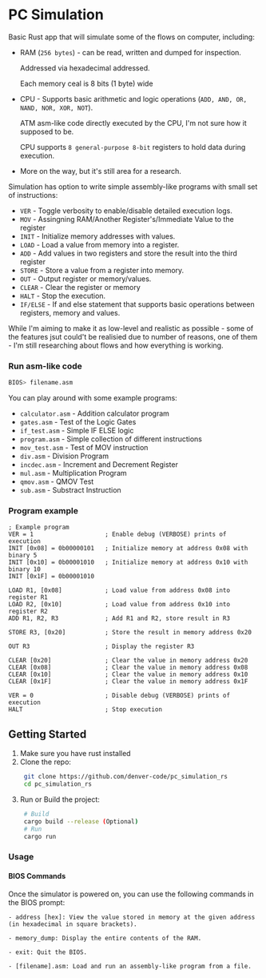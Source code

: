 # PC Simulation  
Basic Rust app that will simulate some of the flows on computer, including: 
- RAM  (`256 bytes`) - can be read, written and dumped for inspection.    
  
  Addressed via hexadecimal addressed. 

  Each memory ceal is 8 bits (1 byte) wide
- CPU  - Supports basic arithmetic and logic operations (`ADD, AND, OR, NAND, NOR, XOR, NOT`).  
  
  ATM asm-like code directly executed by the CPU, I'm not sure how it supposed to be.   

  CPU supports `8 general-purpose 8-bit` registers to hold data during execution.  
- More on the way, but it's still area for a research.  

Simulation has option to write simple assembly-like programs with small set of instructions:  
- `VER` - Toggle verbosity to enable/disable detailed execution logs.
- `MOV` - Assingning RAM/Another Register's/Immediate Value to the register
- `INIT` - Initialize memory addresses with values.
- `LOAD` -  Load a value from memory into a register.
- `ADD` - Add values in two registers and store the result into the third register
- `STORE` - Store a value from a register into memory.
- `OUT` - Output register or memory/values.
- `CLEAR` - Clear the register or memory
- `HALT` - Stop the execution.
- `IF/ELSE` -  If and else statement that supports basic operations between registers, memory and values.

While I'm aiming to make it as low-level and realistic as possible - some of the features jsut could't be realisied due to number of reasons, one of them - I'm still researching about flows and how everything is working.  

### Run asm-like code  
```bash
BIOS> filename.asm
```  
You can play around with some example programs:  
- `calculator.asm` - Addition calculator program
- `gates.asm`  - Test of the Logic Gates
- `if_test.asm` - Simple IF ELSE logic
- `program.asm` - Simple collection of different instructions
- `mov_test.asm` - Test of MOV instruction
- `div.asm` - Division Program
- `incdec.asm` - Increment and Decrement Register
- `mul.asm` - Multiplication Program
- `qmov.asm` - QMOV Test
- `sub.asm` - Substract Instruction

### Program example  
```assembly
; Example program
VER = 1                    ; Enable debug (VERBOSE) prints of execution
INIT [0x08] = 0b00000101   ; Initialize memory at address 0x08 with binary 5
INIT [0x10] = 0b00001010   ; Initialize memory at address 0x10 with binary 10
INIT [0x1F] = 0b00001010

LOAD R1, [0x08]            ; Load value from address 0x08 into register R1
LOAD R2, [0x10]            ; Load value from address 0x10 into register R2
ADD R1, R2, R3             ; Add R1 and R2, store result in R3

STORE R3, [0x20]           ; Store the result in memory address 0x20

OUT R3                     ; Display the register R3

CLEAR [0x20]               ; Clear the value in memory address 0x20
CLEAR [0x08]               ; Clear the value in memory address 0x08
CLEAR [0x10]               ; Clear the value in memory address 0x10
CLEAR [0x1F]               ; Clear the value in memory address 0x1F

VER = 0                    ; Disable debug (VERBOSE) prints of execution
HALT                       ; Stop execution
```

## Getting Started  
1. Make sure you have rust installed  
2. Clone the repo:  
   ```bash
    git clone https://github.com/denver-code/pc_simulation_rs
    cd pc_simulation_rs
   ```
3. Run or Build the project:  
   ```bash
    # Build
    cargo build --release (Optional)
    # Run
    cargo run
   ```

### Usage
#### BIOS Commands

Once the simulator is powered on, you can use the following commands in the BIOS prompt:
```
- address [hex]: View the value stored in memory at the given address (in hexadecimal in square brackets).

- memory_dump: Display the entire contents of the RAM.
    
- exit: Quit the BIOS.

- [filename].asm: Load and run an assembly-like program from a file.
```